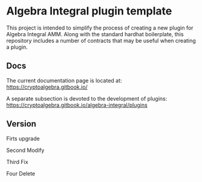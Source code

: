 # Algebra Integral plugin template

This project is intended to simplify the process of creating a new plugin for Algebra Integral AMM. Along with the standard hardhat boilerplate, this repository includes a number of contracts that may be useful when creating a plugin.

## Docs

The current documentation page is located at: <a href="https://cryptoalgebra.gitbook.io/">https://cryptoalgebra.gitbook.io/</a>

A separate subsection is devoted to the development of plugins: <a href="https://cryptoalgebra.gitbook.io/algebra-integral">https://cryptoalgebra.gitbook.io/algebra-integral/plugins</a>

## Version

Firts
upgrade

Second
Modify

Third
Fix

Four
Delete